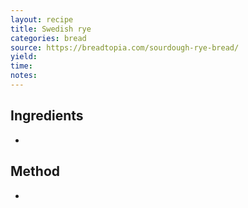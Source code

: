 ```yaml
---
layout: recipe
title: Swedish rye
categories: bread
source: https://breadtopia.com/sourdough-rye-bread/
yield: 
time: 
notes: 
---
```


## Ingredients
- 

## Method
- 

